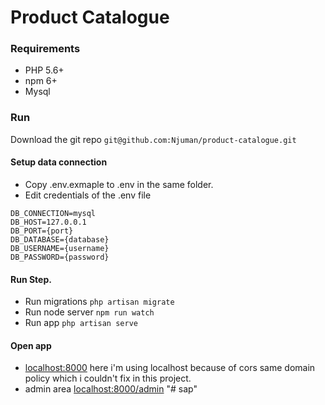 # Product Catalogue

### Requirements

- PHP 5.6+
- npm 6+
- Mysql

### Run

Download the git repo 
`git@github.com:Njuman/product-catalogue.git`

#### Setup data connection
- Copy .env.exmaple to .env in the same folder.
- Edit credentials of the .env file

```
DB_CONNECTION=mysql
DB_HOST=127.0.0.1
DB_PORT={port}
DB_DATABASE={database}
DB_USERNAME={username}
DB_PASSWORD={password}
```

#### Run Step.
- Run migrations `php artisan migrate`
- Run node server `npm run watch`
- Run app `php artisan serve`

#### Open app
- [localhost:8000](https://localhost:8000) here i'm using localhost because of cors same domain policy which i couldn't fix in this project.
- admin area [localhost:8000/admin](http://localhost:8000/admin)
"# sap" 
